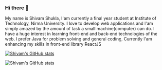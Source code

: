 ### Hi there 👋

My name is Shivam Shukla, I'am currently a final year student at Institute of Technology, Nirma University. I love to develop web applications and I'am simply amazed by the amount of task a small machine(computer) can do. I have a huge interest in learning front-end and back-end technologies of the web. I prefer Java for problem solving and general coding, Currently I'am enhancing my skills in front-end library ReactJS

[![Shivam's GitHub stats](https://github-readme-stats.vercel.app/api?username=SHivam21082000)](https://github.com/anuraghazra/github-readme-stats)

![Shivam's GitHub stats](https://github-readme-stats.vercel.app/api?username=SHivam21082000&show_icons=true)

